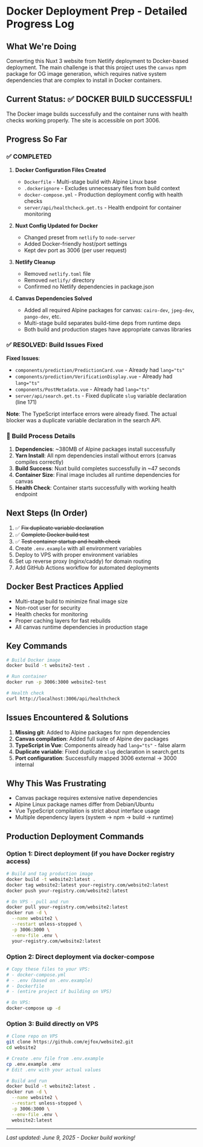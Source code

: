 # Docker Deployment Prep - Detailed Progress Log

## What We're Doing
Converting this Nuxt 3 website from Netlify deployment to Docker-based deployment. The main challenge is that this project uses the `canvas` npm package for OG image generation, which requires native system dependencies that are complex to install in Docker containers.

## Current Status: ✅ DOCKER BUILD SUCCESSFUL! 
The Docker image builds successfully and the container runs with health checks working properly. The site is accessible on port 3006.

## Progress So Far

### ✅ COMPLETED
1. **Docker Configuration Files Created**
   - `Dockerfile` - Multi-stage build with Alpine Linux base
   - `.dockerignore` - Excludes unnecessary files from build context
   - `docker-compose.yml` - Production deployment config with health checks
   - `server/api/healthcheck.get.ts` - Health endpoint for container monitoring

2. **Nuxt Config Updated for Docker**
   - Changed preset from `netlify` to `node-server`
   - Added Docker-friendly host/port settings
   - Kept dev port as 3006 (per user request)

3. **Netlify Cleanup**
   - Removed `netlify.toml` file
   - Removed `netlify/` directory
   - Confirmed no Netlify dependencies in package.json

4. **Canvas Dependencies Solved**
   - Added all required Alpine packages for canvas: `cairo-dev`, `jpeg-dev`, `pango-dev`, etc.
   - Multi-stage build separates build-time deps from runtime deps
   - Both build and production stages have appropriate canvas libraries

### ✅ RESOLVED: Build Issues Fixed
**Fixed Issues**:
- `components/prediction/PredictionCard.vue` - Already had `lang="ts"`
- `components/prediction/VerificationDisplay.vue` - Already had `lang="ts"`
- `components/PostMetadata.vue` - Already had `lang="ts"`
- `server/api/search.get.ts` - Fixed duplicate `slug` variable declaration (line 171)

**Note**: The TypeScript interface errors were already fixed. The actual blocker was a duplicate variable declaration in the search API.

### 🔧 Build Process Details
1. **Dependencies**: ~380MB of Alpine packages install successfully
2. **Yarn Install**: All npm dependencies install without errors (canvas compiles correctly)
3. **Build Success**: Nuxt build completes successfully in ~47 seconds
4. **Container Size**: Final image includes all runtime dependencies for canvas
5. **Health Check**: Container starts successfully with working health endpoint

## Next Steps (In Order)
1. ✅ ~~Fix duplicate variable declaration~~
2. ✅ ~~Complete Docker build test~~
3. ✅ ~~Test container startup and health check~~
4. Create `.env.example` with all environment variables
5. Deploy to VPS with proper environment variables
6. Set up reverse proxy (nginx/caddy) for domain routing
7. Add GitHub Actions workflow for automated deployments

## Docker Best Practices Applied
- Multi-stage build to minimize final image size
- Non-root user for security
- Health checks for monitoring
- Proper caching layers for fast rebuilds
- All canvas runtime dependencies in production stage

## Key Commands
```bash
# Build Docker image
docker build -t website2-test .

# Run container
docker run -p 3006:3000 website2-test

# Health check
curl http://localhost:3006/api/healthcheck
```

## Issues Encountered & Solutions
1. **Missing git**: Added to Alpine packages for npm dependencies
2. **Canvas compilation**: Added full suite of Alpine dev packages
3. **TypeScript in Vue**: Components already had `lang="ts"` - false alarm
4. **Duplicate variable**: Fixed duplicate `slug` declaration in search.get.ts
5. **Port configuration**: Successfully mapped 3006 external → 3000 internal

## Why This Was Frustrating
- Canvas package requires extensive native dependencies
- Alpine Linux package names differ from Debian/Ubuntu
- Vue TypeScript compilation is strict about interface usage
- Multiple dependency layers (system → npm → build → runtime)

## Production Deployment Commands

### Option 1: Direct deployment (if you have Docker registry access)
```bash
# Build and tag production image
docker build -t website2:latest .
docker tag website2:latest your-registry.com/website2:latest
docker push your-registry.com/website2:latest

# On VPS - pull and run
docker pull your-registry.com/website2:latest
docker run -d \
  --name website2 \
  --restart unless-stopped \
  -p 3006:3000 \
  --env-file .env \
  your-registry.com/website2:latest
```

### Option 2: Direct deployment via docker-compose
```bash
# Copy these files to your VPS:
# - docker-compose.yml
# - .env (based on .env.example)
# - Dockerfile
# - (entire project if building on VPS)

# On VPS:
docker-compose up -d
```

### Option 3: Build directly on VPS
```bash
# Clone repo on VPS
git clone https://github.com/ejfox/website2.git
cd website2

# Create .env file from .env.example
cp .env.example .env
# Edit .env with your actual values

# Build and run
docker build -t website2:latest .
docker run -d \
  --name website2 \
  --restart unless-stopped \
  -p 3006:3000 \
  --env-file .env \
  website2:latest
```

---
*Last updated: June 9, 2025 - Docker build working!*